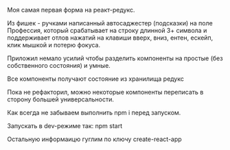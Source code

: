 Моя самая первая форма на реакт-редукс.

Из фишек - ручками написанный автосаджестер (подсказки) на поле Профессия, который срабатывает на строку длинной 3+ символа и поддерживает отлов нажатий на клавиши вверх, вниз, ентен, ескейп, клик мышкой и потерю фокуса.

Приложил немало усилий чтобы разделить компоненты на простые (без собственного состояния) и умные.

Все компоненты получают состояние из хранилища редукс

Пока не рефакторил, можно некоторые компоненты переписать в сторону большей универсальности.

Как всегда не забываем выполнить npm i перед запуском.

Запускать в dev-режиме так: npm start

Остальную информаицю гуглим по ключу create-react-app
